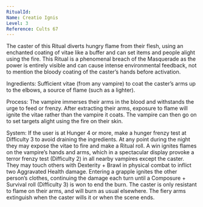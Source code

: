 ```yaml
---
RitualId: 
Name: Creatio Ignis
Level: 3
Reference: Cults 67
---
```

The caster of this Ritual diverts hungry flame from their flesh, using an enchanted coating of vitae like a buffer and can set items and people alight using the fire. This Ritual is a phenomenal breach of the Masquerade as the power is entirely visible and can cause intense environmental feedback, not to mention the bloody coating of the caster’s hands before activation.  

Ingredients: Sufficient vitae (from any vampire) to coat the caster’s arms up to the elbows, a source of flame (such as a lighter).  

Process: The vampire immerses their arms in the blood and withstands the urge to feed or frenzy. After extracting their arms, exposure to flame will ignite the vitae rather than the vampire it coats. The vampire can then go on to set targets alight using the fire on their skin.  

System: If the user is at Hunger 4 or more, make a hunger frenzy test at Difficulty 3 to avoid draining the ingredients. At any point during the night they may expose the vitae to fire and make a Ritual roll. A win ignites flames on the vampire’s hands and arms, which in a spectacular display provoke a terror frenzy test (Difficulty 2) in all nearby vampires except the caster. They may touch others with Dexterity + Brawl in physical combat to inflict two Aggravated Health damage. Entering a grapple ignites the other person’s clothes, continuing the damage each turn until a Composure + Survival roll (Difficulty 3) is won to end the burn. The caster is only resistant to flame on their arms, and will burn as usual elsewhere. The fiery arms extinguish when the caster wills it or when the scene ends.